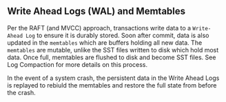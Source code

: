 ## Write Ahead Logs (WAL) and Memtables
Per the RAFT (and MVCC) approach, transactions write data to a `Write-Ahead Log` to ensure it is durably stored. Soon after commit, data is also updated in the `memtables` which are buffers holding all new data. The `memtables` are mutable, unlike the SST files written to disk which hold most data. Once full, memtables are flushed to disk and become SST files. See Log Compaction for more details on this process.

In the event of a system crash, the persistent data in the Write Ahead Logs is replayed to rebiuld the memtables and restore the full state from before the crash.
